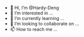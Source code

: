 - 👋 Hi, I’m @Hardy-Deng
- 👀 I’m interested in ...
- 🌱 I’m currently learning ...
- 💞️ I’m looking to collaborate on ...
- 📫 How to reach me ...

<!---
Hardy-Deng/Hardy-Deng is a ✨ special ✨ repository because its `README.md` (this file) appears on your GitHub profile.
You can click the Preview link to take a look at your changes.
--->
